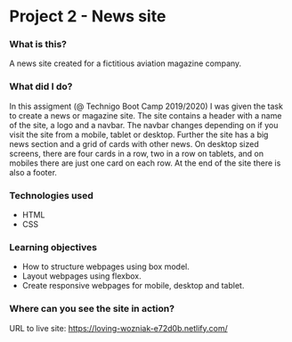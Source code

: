 # Project 2 - News site

### What is this?

A news site created for a fictitious aviation magazine company.

### What did I do?

In this assigment (@ Technigo Boot Camp 2019/2020) I was given the task to create a news or magazine site. The site contains a header with a name of the site, a logo and a navbar. The navbar changes depending on if you visit the site from a mobile, tablet or desktop. Further the site has a big news section and a grid of cards with other news. On desktop sized screens, there are four cards in a row, two in a row on tablets, and on mobiles there are just one card on each row. At the end of the site there is also a footer.

### Technologies used

- HTML
- CSS

### Learning objectives

- How to structure webpages using box model.
- Layout webpages using flexbox.
- Create responsive webpages for mobile, desktop and tablet.

### Where can you see the site in action?

URL to live site: https://loving-wozniak-e72d0b.netlify.com/

